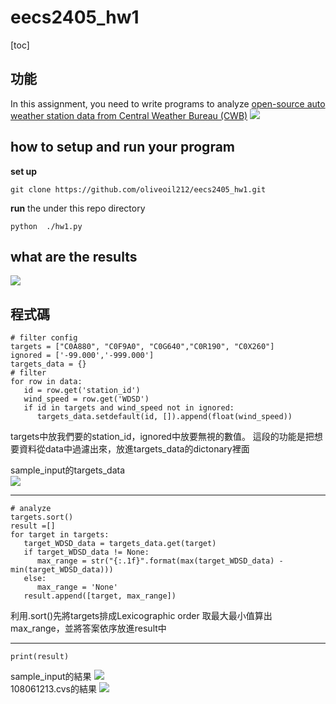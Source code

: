 # eecs2405_hw1
[toc]
## 功能
In this assignment, you need to write programs to analyze [open-source auto weather station data from Central Weather Bureau (CWB)](https://ci.taiwan.gov.tw/dsp/en/environmental_cwb_auto_en.aspx)
![](https://i.imgur.com/gH0ls2f.png)
##  how to setup and run your program 
**set up**
```shell=
git clone https://github.com/oliveoil212/eecs2405_hw1.git
```
**run**
the under this repo directory
```shell=
python  ./hw1.py
```
##  what are the results
![](https://i.imgur.com/AI4GBdS.png)

## 程式碼
```python=
# filter config
targets = ["C0A880", "C0F9A0", "C0G640","C0R190", "C0X260"]
ignored = ['-99.000','-999.000']
targets_data = {}
# filter
for row in data:
   id = row.get('station_id')
   wind_speed = row.get('WDSD')
   if id in targets and wind_speed not in ignored:
      targets_data.setdefault(id, []).append(float(wind_speed))
```
targets中放我們要的station_id，ignored中放要無視的數值。
這段的功能是把想要資料從data中過濾出來，放進targets_data的dictonary裡面

sample_input的targets_data<br>
![](https://i.imgur.com/WeFwZzv.png)

---
```python=
# analyze
targets.sort()
result =[]
for target in targets:
   target_WDSD_data = targets_data.get(target)
   if target_WDSD_data != None:
      max_range = str("{:.1f}".format(max(target_WDSD_data) - min(target_WDSD_data)))
   else:
      max_range = 'None'
   result.append([target, max_range])
```
利用.sort()先將targets排成Lexicographic order
取最大最小值算出max_range，並將答案依序放進result中

---
```python=
print(result)
```
sample_input的結果
![](https://i.imgur.com/VXNH4wv.png)<br>
108061213.cvs的結果
![](https://i.imgur.com/PcyP7wg.png)


